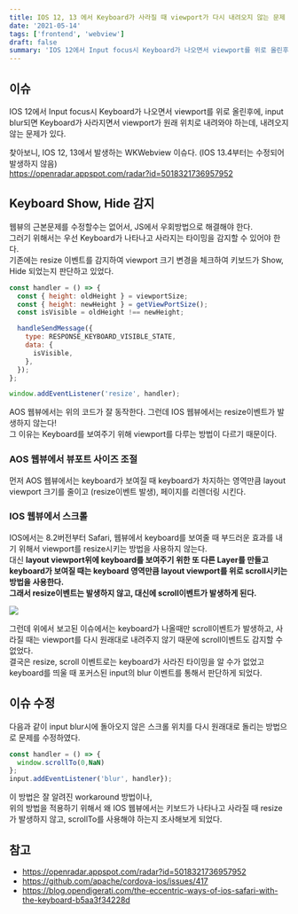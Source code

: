 ```yaml
---
title: IOS 12, 13 에서 Keyboard가 사라질 때 viewport가 다시 내려오지 않는 문제 대응하기
date: '2021-05-14'
tags: ['frontend', 'webview']
draft: false
summary: 'IOS 12에서 Input focus시 Keyboard가 나오면서 viewport를 위로 올린후에, input blur되면 Keyboard가 사라지면서 viewport가 원래 위치로 내려와야 하는데, 내려오지 않는 문제가 있다.'
---
```


## 이슈

IOS 12에서 Input focus시 Keyboard가 나오면서 viewport를 위로 올린후에, input blur되면 Keyboard가 사라지면서 viewport가 원래 위치로 내려와야 하는데, 내려오지 않는 문제가 있다.

찾아보니, IOS 12, 13에서 발생하는 WKWebview 이슈다. (IOS 13.4부터는 수정되어 발생하지 않음) <br />
https://openradar.appspot.com/radar?id=5018321736957952

## Keyboard Show, Hide 감지

웹뷰의 근본문제를 수정할수는 없어서, JS에서 우회방법으로 해결해야 한다. <br />
그러기 위해서는 우선 Keyboard가 나타나고 사라지는 타이밍을 감지할 수 있어야 한다. <br />
기존에는 resize 이벤트를 감지하여 viewport 크기 변경을 체크하여 키보드가 Show, Hide 되었는지 판단하고 있었다. <br />

```js
const handler = () => {
  const { height: oldHeight } = viewportSize;
  const { height: newHeight } = getViewPortSize();
  const isVisible = oldHeight !== newHeight;

  handleSendMessage({
    type: RESPONSE_KEYBOARD_VISIBLE_STATE,
    data: {
      isVisible,
    },
  });
};

window.addEventListener('resize', handler);
```

AOS 웹뷰에서는 위의 코드가 잘 동작한다. 그런데 IOS 웹뷰에서는 resize이벤트가 발생하지 않는다! <br />
그 이유는 Keyboard를 보여주기 위해 viewport를 다루는 방법이 다르기 때문이다. <br />

### AOS 웹뷰에서 뷰포트 사이즈 조절

먼저 AOS 웹뷰에서는 keyboard가 보여질 때 keyboard가 차지하는 영역만큼 layout viewport 크기를 줄이고 (resize이벤트 발생), 페이지를 리렌더링 시킨다. <br />

### IOS 웹뷰에서 스크롤

IOS에서는 8.2버전부터 Safari, 웹뷰에서 keyboard를 보여줄 때 부드러운 효과를 내기 위해서 viewport를 resize시키는 방법을 사용하지 않는다. <br />
대신 **layout viewport위에 keyboard를 보여주기 위한 또 다른 Layer를 만들고 keyboard가 보여질 때는 keyboard 영역만큼 layout viewport를 위로 scroll시키는 방법을 사용한다.** <br />
**그래서 resize이벤트는 발생하지 않고, 대신에 scroll이벤트가 발생하게 된다.**

<img src="/static/images/ios-keyboard-show.gif" />

그런데 위에서 보고된 이슈에서는 keyboard가 나올때만 scroll이벤트가 발생하고, 사라질 때는 viewport를 다시 원래대로 내려주지 않기 때문에 scroll이벤트도 감지할 수 없었다. <br />
결국은 resize, scroll 이벤트로는 keyboard가 사라진 타이밍을 알 수가 없었고 keyboard를 띄울 때 포커스된 input의 blur 이벤트를 통해서 판단하게 되었다.

## 이슈 수정

다음과 같이 input blur시에 돌아오지 않은 스크롤 위치를 다시 원래대로 돌리는 방법으로 문제를 수정하였다. <br />

```js
const handler = () => {
  window.scrollTo(0,NaN)
};
input.addEventListener('blur', handler});
```

이 방법은 잘 알려진 workaround 방법이나, <br />
위의 방법을 적용하기 위해서 왜 IOS 웹뷰에서는 키보드가 나타나고 사라질 때 resize가 발생하지 않고, scrollTo를 사용해야 하는지 조사해보게 되었다.

## 참고

- https://openradar.appspot.com/radar?id=5018321736957952
- https://github.com/apache/cordova-ios/issues/417
- https://blog.opendigerati.com/the-eccentric-ways-of-ios-safari-with-the-keyboard-b5aa3f34228d
